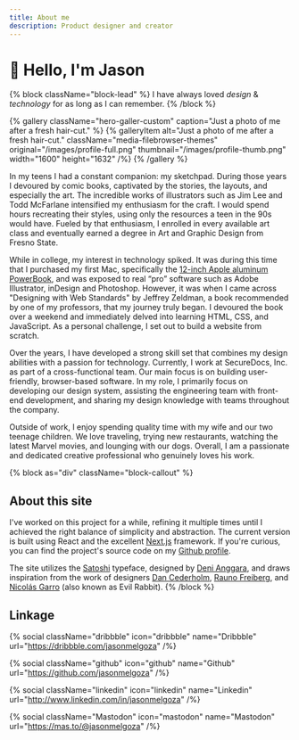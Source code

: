 ```yaml
---
title: About me
description: Product designer and creator
---
```


#  👋 Hello, I'm Jason

{% block className="block-lead" %}
I have always loved *design* & *technology* for as long as I can remember.
{% /block %}

{% gallery className="hero-galler-custom" caption="Just a photo of me after a fresh hair-cut." %}
{% galleryItem
  alt="Just a photo of me after a fresh hair-cut."
  className="media-filebrowser-themes"
  original="/images/profile-full.png"
  thumbnail="/images/profile-thumb.png"
  width="1600"
  height="1632"
/%}
{% /gallery %}

In my teens I had a constant companion: my sketchpad. During those years I devoured by comic books, captivated by the stories, the layouts, and especially the art. The incredible works of illustrators such as Jim Lee and Todd McFarlane intensified my enthusiasm for the craft. I would spend hours recreating their styles, using only the resources a teen in the 90s would have. Fueled by that enthusiasm, I enrolled in every available art class and eventually earned a degree in Art and Graphic Design from Fresno State.

While in college, my interest in technology spiked. It was during this time that I purchased my first Mac, specifically the [12-inch Apple aluminum PowerBook](https://en.wikipedia.org/wiki/PowerBook_G4#2nd_generation:_Aluminum), and was exposed to real “pro” software such as Adobe Illustrator, inDesign and Photoshop. However, it was when I came across "Designing with Web Standards" by Jeffrey Zeldman, a book recommended by one of my professors, that my journey truly began. I devoured the book over a weekend and immediately delved into learning HTML, CSS, and JavaScript. As a personal challenge, I set out to build a website from scratch.

Over the years, I have developed a strong skill set that combines my design abilities with a passion for technology. Currently, I work at SecureDocs, Inc. as part of a cross-functional team. Our main focus is on building user-friendly, browser-based software. In my role, I primarily focus on developing our design system, assisting the engineering team with front-end development, and sharing my design knowledge with teams throughout the company.

Outside of work, I enjoy spending quality time with my wife and our two teenage children. We love traveling, trying new restaurants, watching the latest Marvel movies, and lounging with our dogs. Overall, I am a passionate and dedicated creative professional who genuinely loves his work.

{% block as="div" className="block-callout" %}
## About this site

I've worked on this project for a while, refining it multiple times until I achieved the right balance of simplicity and abstraction. The current version is built using React and the excellent [Next.js](https://nextjs.org/) framework. If you're curious, you can find the project's source code on my [Github profile](https://github.com/jasonmelgoza/mavericks).

The site utilizes the [Satoshi](https://www.fontshare.com/fonts/satoshi) typeface, designed by [Deni Anggara](https://www.indiantypefoundry.com/designers/deni-anggara), and draws inspiration from the work of designers [Dan Cederholm](https://simplebits.com/), [Rauno Freiberg](https://rauno.me/), and [Nicolás Garro](https://evilrabb.it/) (also known as Evil Rabbit).
{% /block %}

## Linkage

{% social
  className="dribbble"
  icon="dribbble"
  name="Dribbble"
  url="https://dribbble.com/jasonmelgoza"
/%}

{% social
  className="github"
  icon="github"
  name="Github"
  url="https://github.com/jasonmelgoza"
/%}

{% social
  className="linkedin"
  icon="linkedin"
  name="Linkedin"
  url="http://www.linkedin.com/in/jasonmelgoza"
/%}

{% social
  className="Mastodon"
  icon="mastodon"
  name="Mastodon"
  url="https://mas.to/@jasonmelgoza"
/%}
